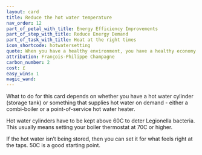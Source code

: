 ```yaml
---
layout: card
title: Reduce the hot water temperature
nav_order: 12
part_of_petal_with_title: Energy Efficiency Improvements
part_of_step_with_title: Reduce Energy Demand
part_of_task_with_title: Heat at the right times
icon_shortcode: hotwatersetting
quote: When you have a healthy environment, you have a healthy economy. That’s what the world is starting to understand.
attribution: François-Philippe Champagne 
carbon_number: 2
cost: £
easy_wins: 1
magic_wand: 
---
```


<p>What to do for this card depends on whether you have a hot water cylinder (storage tank) or something that supplies hot water on demand - either a combi-boiler or a point-of-service hot water heater. </p><p>Hot water cylinders have to be kept above 60C to deter Legionella bacteria. This usually means setting your boiler thermostat at 70C or higher.</p><p>If the hot water isn’t being stored, then you can set it for what feels right at the taps.  50C is a good starting point.</p> 
